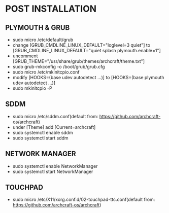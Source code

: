 # POST INSTALLATION
## PLYMOUTH & GRUB
- sudo micro /etc/default/grub
- change [GRUB_CMDLINE_LINUX_DEFAULT="loglevel=3 quiet"] to [GRUB_CMDLINE_LINUX_DEFAULT="quiet splash plymouth.enable=1"]
- uncomment [GRUB_THEME="/usr/share/grub/themes/archcraft/theme.txt"]
- sudo grub-mkconfig -o /boot/grub/grub.cfg
- sudo micro /etc/mkinitcpio.conf
- modify [HOOKS=(base udev autodetect ...)] to [HOOKS=(base plymouth udev autodetect ...)]
- sudo mkinitcpio -P

## SDDM
- sudo micro /etc/sddm.conf(default from: https://github.com/archcraft-os/archcraft)
- under [Theme] add [Current=archcraft]
- sudo systemctl enable sddm
- sudo systemctl start sddm

## NETWORK MANAGER
- sudo systemctl enable NetworkManager
- sudo systemctl start NetworkManager

## TOUCHPAD
- sudo micro /etc/X11/xorg.conf.d/02-touchpad-ttc.conf(default from: https://github.com/archcraft-os/archcraft)